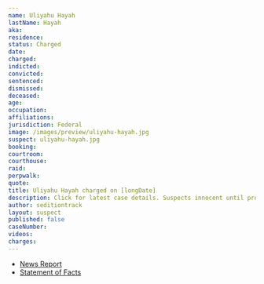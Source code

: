 ```yaml
---
name: Uliyahu Hayah
lastName: Hayah
aka:
residence:
status: Charged
date:
charged:
indicted:
convicted:
sentenced:
dismissed:
deceased:
age:
occupation:
affiliations:
jurisdiction: Federal
image: /images/preview/uliyahu-hayah.jpg
suspect: uliyahu-hayah.jpg
booking:
courtroom:
courthouse:
raid:
perpwalk:
quote:
title: Uliyahu Hayah charged on [longDate]
description: Click for latest case details. Suspects innocent until proven guilty.
author: seditiontrack
layout: suspect
published: false
caseNumber:
videos:
charges:
---
```

- [News Report]()
- [Statement of Facts](https://www.justice.gov/usao-dc/case-multi-defendant/file/1428281/download)
